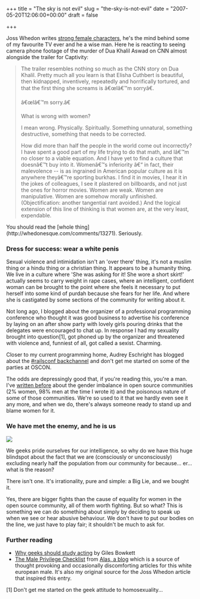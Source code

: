 +++
title = "The sky is not evil"
slug = "the-sky-is-not-evil"
date = "2007-05-20T12:06:00+00:00"
draft = false

+++

Joss Whedon writes [strong female characters](http://www.youtube.com/watch?v=cYaczoJMRhs), he's the mind behind some of my favourite TV ever and he a wise man. Here he is reacting to seeing camera phone footage of the murder of Dua Khalil Aswad on CNN almost alongside the trailer for Captivity:

<blockquote>
The trailer resembles nothing so much as the CNN story on Dua Khalil. Pretty much all you learn is that Elisha Cuthbert is beautiful, then kidnapped, inventively, repeatedly and horrifically tortured, and that the first thing she screams is â€œIâ€™m sorryâ€.

â€œIâ€™m sorry.â€

What is wrong with women?

I mean wrong. Physically. Spiritually. Something unnatural, something destructive, something that needs to be corrected.

How did more than half the people in the world come out incorrectly? I have spent a good part of my life trying to do that math, and Iâ€™m no closer to a viable equation. And I have yet to find a culture that doesnâ€™t buy into it. Womenâ€™s inferiority â€“ in fact, their malevolence -- is as ingrained in American popular culture as it is anywhere theyâ€™re sporting burkhas. I find it in movies, I hear it in the jokes of colleagues, I see it plastered on billboards, and not just the ones for horror movies. Women are weak. Women are manipulative. Women are somehow morally unfinished. (Objectification: another tangential rant avoided.) And the logical extension of this line of thinking is that women are, at the very least, expendable.

</blockquote>
You should read the [whole thing](http://whedonesque.com/comments/13271). Seriously.

### Dress for success: wear a white penis

Sexual violence and intimidation isn't an 'over there' thing, it's not a muslim thing or a hindu thing or a christian thing. It appears to be a humanity thing. We live in a culture where 'She was asking for it! She wore a short skirt!' actually seems to carry weight in rape cases, where an intelligent, confident woman can be brought to the point where she feels it necessary to put herself into some kind of purdah because she fears for her life. And where she is castigated by some sections of the community for writing about it.

Not long ago, I blogged about the organizer of a professional programming conference who thought it was good business to advertise his conference by laying on an after show party with lovely girls pouring drinks that the delegates were encouraged to chat up. In response I had my sexuality brought into question[1], got phoned up by the organizer and threatened with violence and, funniest of all, got called a sexist. Charming.

Closer to my current programming home, Audrey Eschright has blogged about the [\#railsconf backchannel](http://dyepot-teapot.com/2007/05/19/railsconf-notes-so-far) and don't get me started on some of the parties at OSCON.

The odds are depressingly good that, if you're reading this, you're a man. I've [written before](http://www.bofh.org.uk/articles/2005/11/02/women-in-open-source) about the gender imbalance in open source communities (2% women, 98% men at the time I wrote it) and the poisonous nature of some of those communities. We're so used to it that we hardly even see it any more, and when we do, there's always someone ready to stand up and blame women for it.

### We have met the enemy, and he is us

![](http://www.bofh.org.uk/images/enemy-us.jpg)

We geeks pride ourselves for our intelligence, so why do we have this huge blindspot about the fact that we are (consciously or unconsciously) excluding nearly half the population from our community for because... er... what is the reason?

There isn't one. It's irrationality, pure and simple: a Big Lie, and we bought it.

Yes, there are bigger fights than the cause of equality for women in the open source community, all of them worth fighting. But so what? This is something we can do something about simply by deciding to speak up when we see or hear abusive behaviour. We don't have to put our bodies on the line, we just have to play fair; it shouldn't be much to ask for.

### Further reading

-   [Why geeks should study acting](http://gilesbowkett.blogspot.com/2007/04/why-geeks-should-study-acting.html) by Giles Bowkett
-   [The Male Privilege Checklist](http://amptoons.com/blog/?page_id=2402) from [Alas, a blog](http://www.amptoons.com/blog) which is a source of thought provoking and occasionally discomforting articles for this white european male. It's also my original source for the Joss Whedon article that inspired this entry.

[1] Don't get me started on the geek attitude to homosexuality...
